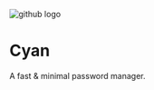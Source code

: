 ![github logo](https://user-images.githubusercontent.com/29543098/129890874-6c8cf2cf-57a5-4758-b7b7-60c17bf22149.png)

# Cyan
A fast & minimal password manager.
